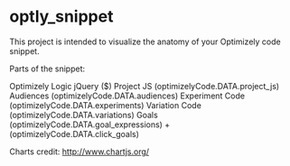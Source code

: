 # optly_snippet

This project is intended to visualize the anatomy of your Optimizely code snippet.

Parts of the snippet:

Optimizely Logic
jQuery ($)
Project JS (optimizelyCode.DATA.project_js)
Audiences (optimizelyCode.DATA.audiences)
Experiment Code (optimizelyCode.DATA.experiments)
Variation Code (optimizelyCode.DATA.variations)
Goals (optimizelyCode.DATA.goal_expressions) + (optimizelyCode.DATA.click_goals)


Charts credit: http://www.chartjs.org/